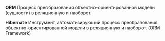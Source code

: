 
**ORM**
	Процесс преобразования объектно-ориентированной модели (сущности) в реляционную и наоборот.

**Hibernate**
	Инструмент, автоматизирующий процесс преобразования объектно-ориентированной модели в реляционную и наоборот.
	(ORM Framework)

